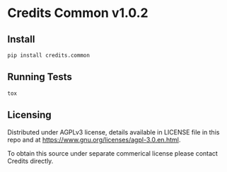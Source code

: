 Credits Common v1.0.2
=====================

## Install
```
pip install credits.common
```

## Running Tests

```
tox
```

## Licensing

Distributed under AGPLv3 license, details available in LICENSE file in this
repo and at https://www.gnu.org/licenses/agpl-3.0.en.html.

To obtain this source under separate commerical license please contact Credits
directly.
